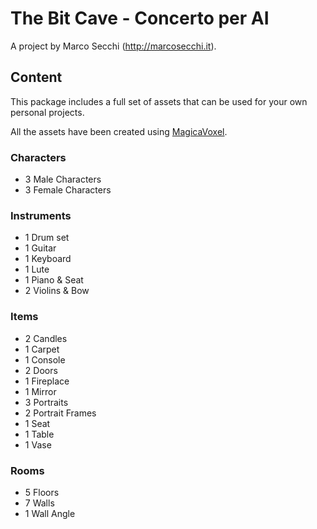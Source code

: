 # The Bit Cave - Concerto per AI
A project by Marco Secchi (http://marcosecchi.it).

## Content
This package includes a full set of assets that can be used for your own personal projects.

All the assets have been created using [MagicaVoxel](https://voxel.codeplex.com/ "MagicaVoxel").

### Characters

* 3 Male Characters
* 3 Female Characters

### Instruments
* 1 Drum set
* 1 Guitar
* 1 Keyboard
* 1 Lute
* 1 Piano & Seat
* 2 Violins & Bow

### Items

* 2 Candles
* 1 Carpet
* 1 Console
* 2 Doors
* 1 Fireplace
* 1 Mirror
* 3 Portraits
* 2 Portrait Frames
* 1 Seat
* 1 Table
* 1 Vase

### Rooms
* 5 Floors
* 7 Walls
* 1 Wall Angle
